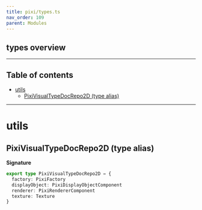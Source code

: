 ```yaml
---
title: pixi/types.ts
nav_order: 109
parent: Modules
---
```


## types overview

---

<h2 class="text-delta">Table of contents</h2>

- [utils](#utils)
  - [PixiVisualTypeDocRepo2D (type alias)](#pixivisualtypedocrepo2d-type-alias)

---

# utils

## PixiVisualTypeDocRepo2D (type alias)

**Signature**

```ts
export type PixiVisualTypeDocRepo2D = {
  factory: PixiFactory
  displayObject: PixiDisplayObjectComponent
  renderer: PixiRendererComponent
  texture: Texture
}
```

